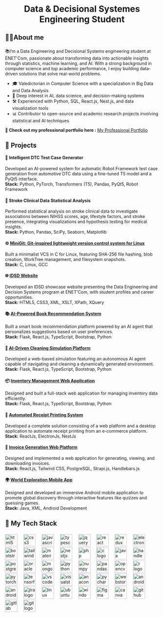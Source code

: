 <h1 align="center">Data & Decisional Systemes Engineering Student</h1>

###

<h2 align="left">👩‍💻About me</h2>

###

<p align="left">📚I’m a Data Engineering and Decisional Systems engineering student at ENET'Com, passionate about transforming data into actionable insights through statistics, machine learning, and AI. With a strong background in computer science and top academic performance, I enjoy building data-driven solutions that solve real-world problems.

- 🎓 Valedictorian in Computer Science with a specialization in Big Data and Data Analysis  
- 🧠 Deep interest in AI, data science, and decision-making systems  
- 🛠️ Experienced with Python, SQL, React.js, Nest.js, and data visualization tools  
- 📊 Contributor to open-source and academic research projects involving statistical and AI techniques  </p>

<p align="left">
<strong>🔗 Check out my professional portfolio here :</strong> 
<a href="https://zeinebghrab.vercel.app/" target="_blank" rel="noopener noreferrer">My Professional Portfolio</a>
</p>

###
<h2 align="left">🚀 Projects</h2>

<h4 align="left">🚗
  <a href="https://github.com/ZeinebGhrab/kpit-intelligent-dtc" target="_blank" style="text-decoration: none; color: inherit;">
  Intelligent DTC Test Case Generator
  </a>
 </h4>
<p>Developed an AI-powered system for automatic Robot Framework test case generation from automotive DTC data using a fine-tuned T5 model and a PyQt5 interface.<br/>
<b>Stack:</b> Python, PyTorch, Transformers (T5), Pandas, PyQt5, Robot Framework</p>

<h4 align="left">🧠
  <a href="https://github.com/ZeinebGhrab/Stroke-Clinical-Data-Statistical-Analysis" target="_blank" style="text-decoration: none; color: inherit;">
 Stroke Clinical Data Statistical Analysis
  </a>
 </h4>
<p>Performed statistical analysis on stroke clinical data to investigate associations between NIHSS scores, age, lifestyle factors, and stroke presence, integrating visualizations and hypothesis testing for medical insights.<br/>
<b>Stack:</b> Python, Pandas, SciPy, Seaborn, Matplotlib</p>

<h4 align="left">⚙️ 
 <a href="https://github.com/ZeinebGhrab/MiniGit">
   MiniGit: Git-inspired lightweight version control system for Linux
 </a>
</h4>
<p>Built a minimalist VCS in C for Linux, featuring SHA-256 file hashing, blob creation, WorkTree management, and filesystem snapshots.<br/>
<b>Stack:</b> C, Linux, GCC</p>

<h4 align="left">🌐  
 <a href="https://github.com/ZeinebGhrab/IDSD-website">
   IDSD Website
 </a>
</h4>
<p>Developed an IDSD showcase website presenting the Data Engineering and Decision Systems program at ENET'Com, with student profiles and career opportunities.<br/>
<b>Stack:</b> HTML5, CSS3, XML, XSLT, XPath, XQuery</p>

<h4 align="left">📚 
 <a href="https://github.com/ZeinebGhrab/BookMatch-AI">
  AI-Powered Book Recommendation System
 </a>
 </h4>
<p>Built a smart book recommendation platform powered by an AI agent that personalizes suggestions based on user preferences. <br/>
<b>Stack:</b> Flask, React.js, TypeScript, Bootstrap, Python</p>

<h4 align="left">🧹
 <a href="https://github.com/ZeinebGhrab/CleanSim-App">
  AI-Driven Cleaning Simulation Platform
 </a>
 </h4>
<p>Developed a web-based simulation featuring an autonomous AI agent capable of navigating and cleaning a dynamically generated environment.<br/>
<b>Stack:</b> Flask, React.js, TypeScript, Bootstrap, Python</p>

<h4 align="left">📦 
 <a href="https://github.com/ZeinebGhrab/InvenPro">
  Inventory Management Web Application
 </a>
 </h4>
<p>Designed and built a full-stack web application for managing inventory data efficiently. <br/>
<b>Stack:</b> Flask, React.js, TypeScript, Bootstrap, Python</p>

<h4 align="left">🧾
  <a href="https://github.com/ZeinebGhrab/princo">
   Automated Receipt Printing System
  </a>
  </h4>
<p>Developed a complete solution consisting of a web platform and a desktop application to automate receipt printing from an e-commerce platform.<br/>
<b>Stack:</b> ReactJs, ElectronJs, NestJs</p>

<h4 align="left">🧮 
 <a href="https://github.com/ZeinebGhrab/Invoice_Generator">
  Invoice Generation Web Platform
 </a>
</h4>
<p>Designed and implemented a web application for generating, viewing, and downloading invoices.<br/>
<b>Stack:</b> React.js, Tailwind CSS, PostgreSQL, Strapi.js, Handlebars.js</p>

<h4 align="left">🌍 
 <a href="https://github.com/ZeinebGhrab/Discover_world">
  World Exploration Mobile App
 </a>
 </h4>
<p>Designed and developed an immersive Android mobile application to promote global discovery through interactive features like quizzes and guessing games.<br/>
<b>Stack:</b> Java, XML, Android Development</p>


###
<h2 align="left">🔧 My Tech Stack</h2>

###

<div align="left">
  <img src="https://cdn.jsdelivr.net/gh/devicons/devicon/icons/html5/html5-original.svg" height="40" alt="html5 logo"  />
  <img width="12" />
  <img src="https://cdn.jsdelivr.net/gh/devicons/devicon/icons/css3/css3-original.svg" height="40" alt="css3 logo"  />
  <img width="12" />
  <img src="https://cdn.jsdelivr.net/gh/devicons/devicon/icons/javascript/javascript-original.svg" height="40" alt="javascript logo"  />
  <img width="12" />
  <img src="https://cdn.jsdelivr.net/gh/devicons/devicon/icons/typescript/typescript-original.svg" height="40" alt="typescript logo"  />
  <img width="12" />
  <img src="https://cdn.jsdelivr.net/gh/devicons/devicon/icons/jquery/jquery-original.svg" height="40" alt="jquery logo"  />
  <img width="12" />
  <img src="https://cdn.jsdelivr.net/gh/devicons/devicon/icons/react/react-original.svg" height="40" alt="react logo"  />
  <img width="12" />
  <img src="https://cdn.jsdelivr.net/gh/devicons/devicon/icons/redux/redux-original.svg" height="40" alt="redux logo"  />
  <img width="12" />
  <img src="https://cdn.jsdelivr.net/gh/devicons/devicon/icons/electron/electron-original.svg" height="40" alt="electron logo"  />
  <img width="12" />
  <img src="https://cdn.jsdelivr.net/gh/devicons/devicon/icons/bootstrap/bootstrap-original.svg" height="40" alt="bootstrap logo"  />
  <img width="12" />
  <img src="https://cdn.jsdelivr.net/gh/devicons/devicon/icons/tailwindcss/tailwindcss-original-wordmark.svg" height="40" alt="tailwindcss logo"  />
  <img width="12" />
  <img src="https://cdn.jsdelivr.net/gh/devicons/devicon/icons/materialui/materialui-original.svg" height="40" alt="materialui logo"  />
  <img width="12" />
  <img src="https://cdn.jsdelivr.net/gh/devicons/devicon/icons/nestjs/nestjs-original.svg" height="40" alt="nestjs logo"  />
  <img width="12" />
  <img src="https://cdn.jsdelivr.net/gh/devicons/devicon/icons/php/php-original.svg" height="40" alt="php logo"  />
  <img width="12" />
  <img src="https://cdn.jsdelivr.net/gh/devicons/devicon/icons/c/c-original.svg" height="40" alt="c logo"  />
  <img width="12" />
  <img src="https://cdn.jsdelivr.net/gh/devicons/devicon/icons/java/java-original.svg" height="40" alt="java logo"  />
  <img width="12" />
  <img src="https://cdn.jsdelivr.net/gh/devicons/devicon/icons/handlebars/handlebars-original.svg" height="40" alt="handlebars logo"  />
  <img width="12" />
  <img src="https://cdn.jsdelivr.net/gh/devicons/devicon/icons/postgresql/postgresql-original.svg" height="40" alt="postgresql logo"  />
  <img width="12" />
  <img src="https://cdn.jsdelivr.net/gh/devicons/devicon/icons/oracle/oracle-original.svg" height="40" alt="oracle logo"  />
  <img width="12" />
  <img src="https://cdn.jsdelivr.net/gh/devicons/devicon/icons/mongodb/mongodb-original.svg" height="40" alt="mongodb logo"  />
  <img width="12" />
  <img src="https://cdn.jsdelivr.net/gh/devicons/devicon/icons/python/python-original.svg" height="40" alt="python logo"  />
  <img width="12" />
  <img src="https://cdn.jsdelivr.net/gh/devicons/devicon/icons/numpy/numpy-original.svg" height="40" alt="numpy logo"  />
  <img width="12" />
  <img src="https://cdn.jsdelivr.net/gh/devicons/devicon/icons/pandas/pandas-original.svg" height="40" alt="pandas logo"  />
  <img width="12" />
  <img src="https://cdn.jsdelivr.net/gh/devicons/devicon/icons/opencv/opencv-original.svg" height="40" alt="opencv logo"  />
  <img width="12" />
  <img src="https://cdn.jsdelivr.net/gh/devicons/devicon/icons/r/r-original.svg" height="40" alt="r logo"  />
  <img width="12" />
  <img src="https://cdn.jsdelivr.net/gh/devicons/devicon/icons/pytorch/pytorch-original.svg" height="40" alt="pytorch logo"  />
  <img width="12" />
  <img src="https://cdn.jsdelivr.net/gh/devicons/devicon/icons/tensorflow/tensorflow-original.svg" height="40" alt="tensorflow logo"  />
  <img width="12" />
  <img src="https://cdn.jsdelivr.net/gh/devicons/devicon/icons/vscode/vscode-original.svg" height="40" alt="vscode logo"  />
  <img width="12" />
  <img src="https://cdn.jsdelivr.net/gh/devicons/devicon/icons/visualstudio/visualstudio-plain.svg" height="40" alt="visualstudio logo"  />
  <img width="12" />
  <img src="https://cdn.jsdelivr.net/gh/devicons/devicon/icons/anaconda/anaconda-original.svg" height="40" alt="anaconda logo"  />
  <img width="12" />
  <img src="https://cdn.jsdelivr.net/gh/devicons/devicon/icons/pycharm/pycharm-original.svg" height="40" alt="pycharm logo"  />
  <img width="12" />
  <img src="https://cdn.jsdelivr.net/gh/devicons/devicon/icons/webstorm/webstorm-original.svg" height="40" alt="webstorm logo"  />
  <img width="12" />
  <img src="https://cdn.jsdelivr.net/gh/devicons/devicon/icons/androidstudio/androidstudio-original.svg" height="40" alt="androidstudio logo"  />
  <img width="12" />
  <img src="https://cdn.jsdelivr.net/gh/devicons/devicon/icons/android/android-original.svg" height="40" alt="android logo"  />
  <img width="12" />
  <img src="https://cdn.jsdelivr.net/gh/devicons/devicon/icons/jira/jira-original.svg" height="40" alt="jira logo"  />
  <img width="12" />
  <img src="https://cdn.jsdelivr.net/gh/devicons/devicon/icons/linux/linux-original.svg" height="40" alt="linux logo"  />
  <img width="12" />
  <img src="https://cdn.jsdelivr.net/gh/devicons/devicon/icons/ubuntu/ubuntu-plain.svg" height="40" alt="ubuntu logo"  />
  <img width="12" />
  <img src="https://cdn.jsdelivr.net/gh/devicons/devicon/icons/windows8/windows8-original.svg" height="40" alt="windows8 logo"  />
  <img width="12" />
  <img src="https://cdn.jsdelivr.net/gh/devicons/devicon/icons/figma/figma-original.svg" height="40" alt="figma logo"  />
  <img width="12" />
  <img src="https://cdn.jsdelivr.net/gh/devicons/devicon/icons/canva/canva-original.svg" height="40" alt="canva logo"  />
  <img width="12" />
  <img src="https://cdn.jsdelivr.net/gh/devicons/devicon/icons/github/github-original.svg" height="40" alt="github logo"  />
  <img width="12" />
  <img src="https://cdn.jsdelivr.net/gh/devicons/devicon/icons/gitlab/gitlab-original.svg" height="40" alt="gitlab logo"  />
  <img width="12" />
  <img src="https://cdn.jsdelivr.net/gh/devicons/devicon/icons/git/git-original.svg" height="40" alt="git logo"  />
</div>

###
